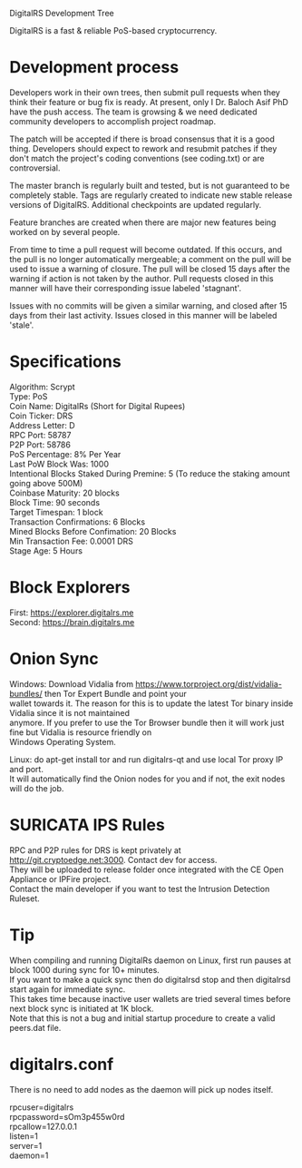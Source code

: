 
DigitalRS Development Tree

DigitalRS is a fast & reliable PoS-based cryptocurrency.

Development process
===================

Developers work in their own trees, then submit pull requests when
they think their feature or bug fix is ready. At present, only I
Dr. Baloch Asif PhD have the push access. The team is growsing &
we need dedicated community developers to accomplish project roadmap.

The patch will be accepted if there is broad consensus that it is a
good thing.  Developers should expect to rework and resubmit patches
if they don't match the project's coding conventions (see coding.txt)
or are controversial.

The master branch is regularly built and tested, but is not guaranteed
to be completely stable. Tags are regularly created to indicate new
stable release versions of DigitalRS. Additional checkpoints are 
updated regularly.

Feature branches are created when there are major new features being
worked on by several people.

From time to time a pull request will become outdated. If this occurs, and
the pull is no longer automatically mergeable; a comment on the pull will
be used to issue a warning of closure. The pull will be closed 15 days
after the warning if action is not taken by the author. Pull requests closed
in this manner will have their corresponding issue labeled 'stagnant'.

Issues with no commits will be given a similar warning, and closed after
15 days from their last activity. Issues closed in this manner will be 
labeled 'stale'.

Specifications
==============

Algorithm: Scrypt <br />
Type: PoS <br />
Coin Name: DigitalRs (Short for Digital Rupees) <br />
Coin Ticker: DRS <br />
Address Letter: D <br />
RPC Port: 58787 <br />
P2P Port:  58786 <br />
PoS Percentage: 8% Per Year <br />
Last PoW Block Was: 1000 <br />
Intentional Blocks Staked During Premine: 5 (To reduce the staking amount going above 500M)<br />
Coinbase Maturity: 20 blocks <br />
Block Time: 90 seconds <br />
Target Timespan: 1 block <br />
Transaction Confirmations: 6 Blocks <br />
Mined Blocks Before Confimation: 20 Blocks <br />
Min Transaction Fee: 0.0001 DRS <br />
Stage Age: 5 Hours <br />

Block Explorers
===============

First: https://explorer.digitalrs.me <br />
Second: https://brain.digitalrs.me

Onion Sync
==========

Windows: Download Vidalia from https://www.torproject.org/dist/vidalia-bundles/ then Tor Expert Bundle and point your <br />
wallet towards it. The reason for this is to update the latest Tor binary inside Vidalia since it is not maintained <br />
anymore. If you prefer to use the Tor Browser bundle then it will work just fine but Vidalia is resource friendly on <br />
Windows Operating System. <br />

Linux: do apt-get install tor and run digitalrs-qt and use local Tor proxy IP and port. <br />
It will automatically find the Onion nodes for you and if not, the exit nodes will do the job. <br />

SURICATA IPS Rules
==================

RPC and P2P rules for DRS is kept privately at http://git.cryptoedge.net:3000. Contact dev for access. <br />
They will be uploaded to release folder once integrated with the CE Open Appliance or IPFire project. <br />
Contact the main developer if you want to test the Intrusion Detection Ruleset. <br />

Tip
===

When compiling and running DigitalRs daemon on Linux, first run pauses at block 1000 during sync for 10+ minutes. <br />
If you want to make a quick sync then do digitalrsd stop and then digitalrsd start again for immediate sync. <br />
This takes time because inactive user wallets are tried several times before next block sync is initiated at 1K block. <br />
Note that this is not a bug and initial startup procedure to create a valid peers.dat file. <br />

digitalrs.conf
==============

There is no need to add nodes as the daemon will pick up nodes itself.

rpcuser=digitalrs <br/>
rpcpassword=sOm3p455w0rd <br/>
rpcallow=127.0.0.1 <br/>
listen=1<br/>
server=1<br/>
daemon=1<br/>


